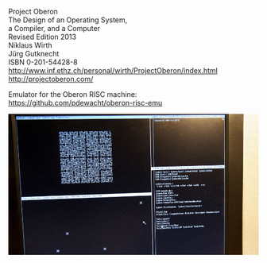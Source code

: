 Project Oberon  
The Design of an Operating System,  
a Compiler, and a Computer  
Revised Edition 2013  
Niklaus Wirth  
Jürg Gutknecht  
ISBN 0-201-54428-8  
http://www.inf.ethz.ch/personal/wirth/ProjectOberon/index.html  
http://projectoberon.com/  

Emulator for the Oberon RISC machine:  
https://github.com/pdewacht/oberon-risc-emu

![Oberon V5](/oberonV5.jpg "Oberon V5")
